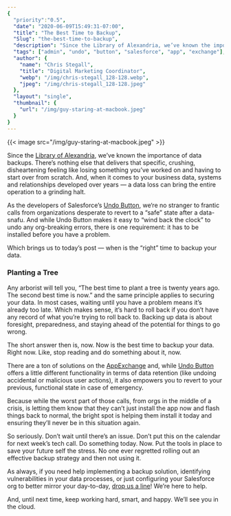 ```yaml
---
{
  "priority":"0.5",
  "date": "2020-06-09T15:49:31-07:00",
  "title": "The Best Time to Backup",
  "Slug": "the-best-time-to-backup",
  "description": "Since the Library of Alexandria, we’ve known the importance of data backups. There’s nothing else that delivers that specific, crushing, disheartening feeling like losing something you’ve worked on...",
  "tags": ["admin", "undo", "button", "salesforce", "app", "exchange"],
  "author": {
    "name": "Chris Stegall",
    "title": "Digital Marketing Coordinator",
    "webp": "/img/chris-stegall_128-128.webp",
    "jpeg": "/img/chris-stegall_128-128.jpeg"
  },
  "layout": "single",
  "thumbnail": {
    "url": "/img/guy-staring-at-macbook.jpeg"
  }
}
---
```



{{< image src="/img/guy-staring-at-macbook.jpeg" >}}

Since the [Library of Alexandria](https://en.wikipedia.org/wiki/Library_of_Alexandria), we’ve known the importance of data backups. There’s nothing else that delivers that specific, crushing, disheartening feeling like losing something you’ve worked on and having to start over from scratch. And, when it comes to your business data, systems and relationships developed over years — a data loss can bring the entire operation to a grinding halt.

As the developers of Salesforce’s [Undo Button](https://appexchange.salesforce.com/listingDetail?listingId=a0N30000000qDc0EAE), we‘re no stranger to frantic calls from organizations desperate to revert to a “safe” state after a data-snafu. And while Undo Button makes it easy to “wind back the clock” to undo any org-breaking errors, there is one requirement: it has to be installed before you have a problem.

Which brings us to today’s post — when is the “right” time to backup your data.

### Planting a Tree

Any arborist will tell you, “The best time to plant a tree is twenty years ago. The second best time is now.” and the same principle applies to securing your data. In most cases, waiting until you have a problem means it’s already too late. Which makes sense, it’s hard to roll back if you don’t have any record of what you’re trying to roll back to. Backing up data is about foresight, preparedness, and staying ahead of the potential for things to go wrong.

The short answer then is, now. Now is the best time to backup your data. Right now. Like, stop reading and do something about it, now.

There are a ton of solutions on the [AppExchange](http://appexchange.salesforce.com/) and, while [Undo Button](https://appexchange.salesforce.com/appxListingDetail?listingId=a0N30000000qDc0EAE) offers a little different functionality in terms of data retention (like undoing accidental or malicious user actions), it also empowers you to revert to your previous, functional state in case of emergency.

Because while the worst part of those calls, from orgs in the middle of a crisis, is letting them know that they can’t just install the app now and flash things back to normal, the bright spot is helping them install it today and ensuring they’ll never be in this situation again.

So seriously. Don’t wait until there’s an issue. Don’t put this on the calendar for next week’s tech call. Do something today. Now. Put the tools in place to save your future self the stress. No one ever regretted rolling out an effective backup strategy and then not using it.

As always, if you need help implementing a backup solution, identifying vulnerabilities in your data processes, or just configuring your Salesforce org to better mirror your day-to-day, [drop us a line](/contact)! We’re here to help.

And, until next time, keep working hard, smart, and happy. We’ll see you in the cloud.
